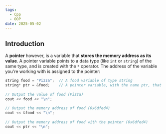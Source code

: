 ```yaml
---
tags:
  - Cpp
  - OOP
date: 2025-05-02
---
```

## Introduction 
A **pointer** however, is a variable that **stores the memory address as its value**.
A pointer variable points to a data type (like `int` or `string`) of the same type, and is created with the `*` operator. The address of the variable you're working with is assigned to the pointer:
```cpp
string food = "Pizza";  // A food variable of type string  
string* ptr = &food;    // A pointer variable, with the name ptr, that stores the address of food  
  
// Output the value of food (Pizza)  
cout << food << "\n";  
  
// Output the memory address of food (0x6dfed4)  
cout << &food << "\n";  
  
// Output the memory address of food with the pointer (0x6dfed4)  
cout << ptr << "\n";
```

